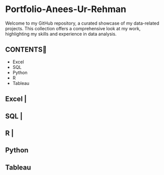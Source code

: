 # Portfolio-Anees-Ur-Rehman
Welcome to my GitHub repository, a curated showcase of my data-related projects. This collection offers a comprehensive look at my work, highlighting my skills and experience in data analysis.

## CONTENTS📝
- Excel
- SQL
- Python
- R
- Tableau

## Excel |
## SQL |
## R |
## Python
## Tableau
